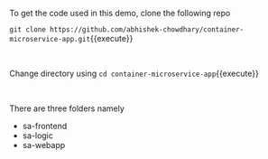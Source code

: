 To get the code used in this demo, clone the following repo

`git clone https://github.com/abhishek-chowdhary/container-microservice-app.git`{{execute}}

<br/>

Change directory using `cd container-microservice-app`{{execute}}

<br/>

There are three folders namely
* sa-frontend
* sa-logic
* sa-webapp



